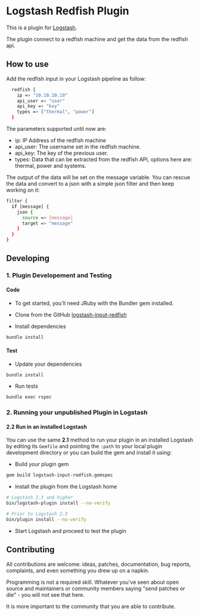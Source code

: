 # Logstash Redfish Plugin

This is a plugin for [Logstash](https://github.com/elastic/logstash).

The plugin connect to a redfish machine and get the data from the redfish api.

## How to  use

Add the redfish input in your Logstash pipeline as follow:

```sh
  redfish {
    ip => "10.10.10.10"
    api_user => "user"
    api_key => "key"
    types => ["thermal", "power"]
  }
```
The parameters supported until now are:
- ip: IP Address of the redfish machine
- api_user: The username set in the redfish machine.
- api_key: The key of the previous user.
- types: Data that can be extracted from the redfish API, options here are: thermal, power and systems.

The output of the data will be set on the message variable. You can rescue the data and convert to a json with a simple json filter and then keep working on it:

```sh
filter {
  if [message] {
    json {
      source => [message]
      target => "message"
    }
  }
}
```
## Developing

### 1. Plugin Developement and Testing

#### Code
- To get started, you'll need JRuby with the Bundler gem installed.

- Clone from the GitHub [logstash-input-redfish](https://github.com/redBorder/logstash-input-redfish)

- Install dependencies
```sh
bundle install
```

#### Test

- Update your dependencies

```sh
bundle install
```

- Run tests

```sh
bundle exec rspec
```

### 2. Running your unpublished Plugin in Logstash

#### 2.2 Run in an installed Logstash

You can use the same **2.1** method to run your plugin in an installed Logstash by editing its `Gemfile` and pointing the `:path` to your local plugin development directory or you can build the gem and install it using:

- Build your plugin gem
```sh
gem build logstash-input-redfish.gemspec
```
- Install the plugin from the Logstash home
```sh
# Logstash 2.3 and higher
bin/logstash-plugin install --no-verify

# Prior to Logstash 2.3
bin/plugin install --no-verify

```
- Start Logstash and proceed to test the plugin

## Contributing

All contributions are welcome: ideas, patches, documentation, bug reports, complaints, and even something you drew up on a napkin.

Programming is not a required skill. Whatever you've seen about open source and maintainers or community members  saying "send patches or die" - you will not see that here.

It is more important to the community that you are able to contribute.